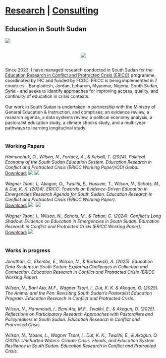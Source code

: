 # <a href="https://njwsn.github.io/">Research</a> | <a href="https://njwsn.github.io/pages/consulting">Consulting</a> #
## Education in South Sudan ##
<a href="https://njwlsn.github.io/pages/education-south-sudan"> <img src="https://njwlsn.github.io/assets/images/education-ss-sd-1344-500.png" style="max-width:100%; height:auto;"/> </a>
<br><br>
<p align="center">
<a href="https://inee.org/data-evidence/ericc"> <img src="https://njwlsn.github.io/assets/images/ericc_full2.png" style="max-width:100%; height:auto;"/> </a>
</p><br>
Since 2023, I have managed research conducted in South Sudan for the <a href="https://inee.org/data-evidence/ericc">Education Research in Conflict and Protracted Crisis (ERICC)</a> programme, coordinated by IRC and funded by FCDO. ERICC is being implemented in 7 countries - Bangladesh, Jordan, Lebanon, Myanmar, Nigeria, South Sudan, Syria - and seeks to identify approaches for improving access, quality, and continuity of education in crisis contexts.
<br><br>
Our work in South Sudan is undertaken in partnership with the Ministry of General Education & Instruction, and comprises: an evidence review, a research agenda, a data systems review, a political economy analysis, a pastoralist education study, a climate shocks study, and a multi-year pathways to learning longitudinal study. 
<br><br>

### Working Papers ###
_Homunchuk, O., Wilson, N., Fortacz, A., & Kelsall, T. (2024). Political Economy of the South Sudan Education System. Education Research in Conflict and Protracted Crisis (ERICC Working Paper)/ODI Global._ <br>
<u>Download:</u> [![](https://img.shields.io/badge/figshare-paper-556472?logo=figshare)](https://figshare.com/articles/online_resource/ERICC_Working_Paper_Political_economy_of_education_system_in_coherence_in_South_Sudan/28684181?file=53283110) [![](https://img.shields.io/badge/ODI-blog-0D236D?logo=figshare)](https://odi.org/en/publications/political-economy-of-education-system-incoherence-in-south-sudan/)
<br><br> 
_Wagner Tsoni, I., Akogun, O., Twalihi, E., Hussein, T., Wilson, N., Schots, M., & Dut, K. K. (2024). ERICC: Towards an Evidence-Driven Education in Emergencies Research Agenda for South Sudan. Education Research in Conflict and Protracted Crisis (ERICC Working Paper)._ <br>
<u>Download:</u> [![](https://img.shields.io/badge/figshare-paper-556472?logo=figshare)](https://figshare.com/articles/online_resource/ERICC_Working_Paper_Towards_evidence-driven_education_in_emergencies_ERICC_research_agenda_for_South_Sudan/27105616?file=49412566)&nbsp; 
[![](https://img.shields.io/badge/figshare-brief-556472?logo=figshare)](https://figshare.com/articles/online_resource/ERICC_Technical_Brief_Towards_evidence-driven_education_in_emergencies_ERICC_research_agenda_for_South_Sudan/27139080?file=49643049)
<br><br>
_Wagner Tsoni, I., Wilson, N., Schots, M., & Taban, C. (2024). Conflict's Long Shadow: Evidence on Education in Emergencies in South Sudan. Education Research in Conflict and Protracted Crisis (ERICC Working Paper)._ <br>
<u>Download:</u> [![](https://img.shields.io/badge/figshare-paper-556472?logo=figshare)](https://figshare.com/articles/online_resource/ERICC_Working_Paper_Conflicts_Long_Shadow_Evidence_on_Education_in_Emergencies_in_South_Sudan/29247557?file=55154507)&nbsp; 
<br><br>

### Works in progress ###
_Jonathan, O., Ekembe, E., Wilson, N., & Borkowski, A. (2025). Education Data Systems in South Sudan: Exploring Challenges in Collection and Connection. Education Research in Conflict and Protracted Crisis (ERICC Working Paper)._ 
<br><br>
_Wilson, N., Bani Ata, M.F., Wagner Tsoni, I., Dut, K. K. & Akogun, O. (2025). The Animal and the Pen: Revisiting South Sudan’s Pastoralist Education Program. Education Research in Conflict and Protracted Crisis._ 
<br><br>
_Wilson, N., Hammoudi, I., Bani Ata, M.F., Twalihi, E., & Akogun, O. (2025). Reflections on Participatory Research Approaches with Pastoralists and Policymakers in South Sudan. Education Research in Conflict and Protracted Crisis._
<br><br>
_Wilson, N., Moses, L., Wagner Tsoni, I., Dut, K. K., Twalihi, E., & Akogun, O. (2025). Uncharted Waters: Climate Crisis, Floods, and Education System Resilience in South Sudan. Education Research in Conflict and Protracted Crisis._
